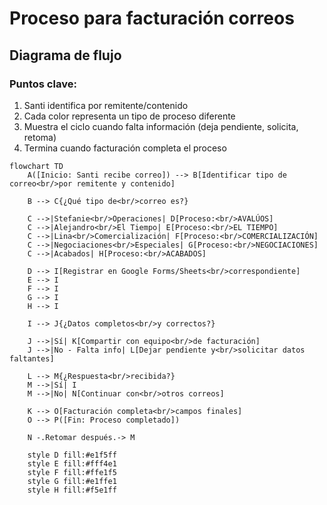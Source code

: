 # Proceso para facturación correos 

## Diagrama de flujo
### Puntos clave:

1. Santi identifica por remitente/contenido
2. Cada color representa un tipo de proceso diferente
3. Muestra el ciclo cuando falta información (deja pendiente, solicita, retoma)
4. Termina cuando facturación completa el proceso
```mermaid
flowchart TD
    A([Inicio: Santi recibe correo]) --> B[Identificar tipo de correo<br/>por remitente y contenido]
    
    B --> C{¿Qué tipo de<br/>correo es?}
    
    C -->|Stefanie<br/>Operaciones| D[Proceso:<br/>AVALÚOS]
    C -->|Alejandro<br/>El Tiempo| E[Proceso:<br/>EL TIEMPO]
    C -->|Lina<br/>Comercialización| F[Proceso:<br/>COMERCIALIZACIÓN]
    C -->|Negociaciones<br/>Especiales| G[Proceso:<br/>NEGOCIACIONES]
    C -->|Acabados| H[Proceso:<br/>ACABADOS]
    
    D --> I[Registrar en Google Forms/Sheets<br/>correspondiente]
    E --> I
    F --> I
    G --> I
    H --> I
    
    I --> J{¿Datos completos<br/>y correctos?}
    
    J -->|Sí| K[Compartir con equipo<br/>de facturación]
    J -->|No - Falta info| L[Dejar pendiente y<br/>solicitar datos faltantes]
    
    L --> M{¿Respuesta<br/>recibida?}
    M -->|Sí| I
    M -->|No| N[Continuar con<br/>otros correos]
    
    K --> O[Facturación completa<br/>campos finales]
    O --> P([Fin: Proceso completado])
    
    N -.Retomar después.-> M
    
    style D fill:#e1f5ff
    style E fill:#fff4e1
    style F fill:#ffe1f5
    style G fill:#e1ffe1
    style H fill:#f5e1ff
